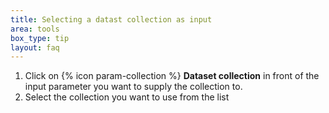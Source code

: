 ```yaml
---
title: Selecting a datast collection as input
area: tools
box_type: tip
layout: faq
---
```



1. Click on {% icon param-collection %} **Dataset collection** in
    front of the input parameter you want to supply the collection to.
2. Select the collection you want to use from the list
